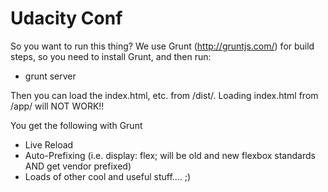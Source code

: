 Udacity Conf
============

So you want to run this thing?  We use Grunt (http://gruntjs.com/) for build steps, so you need to install Grunt, and then run:

- grunt server

Then you can load the index.html, etc. from /dist/.  Loading index.html from /app/ will NOT WORK!!

You get the following with Grunt
- Live Reload
- Auto-Prefixing (i.e. display: flex; will be old and new flexbox standards AND get vendor prefixed)
- Loads of other cool and useful stuff.... ;)
